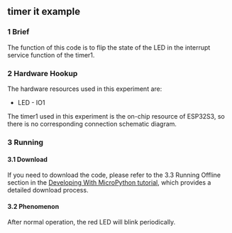 ## timer it example

### 1 Brief

The function of this code is to flip the state of the LED in the interrupt service function of the timer1.

### 2 Hardware Hookup

The hardware resources used in this experiment are:

- LED - IO1

The timer1 used in this experiment is the on-chip resource of ESP32S3, so there is no corresponding connection schematic diagram.

### 3 Running

#### 3.1 Download

If you need to download the code, please refer to the 3.3 Running Offline section in the [Developing With MicroPython tutorial](../../../../1_docs/Developing_With_MicroPython.md), which provides a detailed download process.

#### 3.2 Phenomenon

After normal operation, the red LED will blink periodically.

